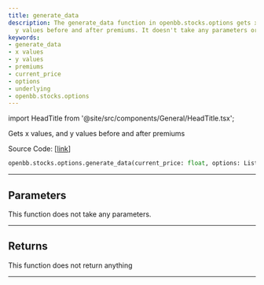 ```yaml
---
title: generate_data
description: The generate_data function in openbb.stocks.options gets x values, and
  y values before and after premiums. It doesn't take any parameters or return anything.
keywords:
- generate_data
- x values
- y values
- premiums
- current_price
- options
- underlying
- openbb.stocks.options
---
```


import HeadTitle from '@site/src/components/General/HeadTitle.tsx';

<HeadTitle title="stocks.options.generate_data - Reference | OpenBB SDK Docs" />

Gets x values, and y values before and after premiums

Source Code: [[link](https://github.com/OpenBB-finance/OpenBBTerminal/tree/main/openbb_terminal/stocks/options/yfinance_model.py#L180)]

```python wordwrap
openbb.stocks.options.generate_data(current_price: float, options: List[Dict[str, int]], underlying: int)
```

---

## Parameters

This function does not take any parameters.

---

## Returns

This function does not return anything

---

